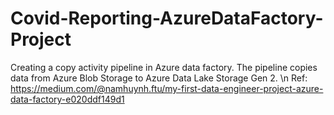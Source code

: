 # Covid-Reporting-AzureDataFactory-Project
Creating a copy activity pipeline in Azure data factory. The pipeline copies data from Azure Blob Storage to Azure Data Lake Storage Gen 2. \n Ref: https://medium.com/@namhuynh.ftu/my-first-data-engineer-project-azure-data-factory-e020ddf149d1

